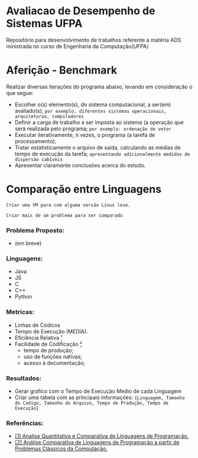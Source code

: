 # Avaliacao de Desempenho de Sistemas UFPA
 Repositório para desenvolvimento de trabalhos referente à matéria ADS ministrada no curso de Engenharia da Computação(UFPA)

# Aferição - Benchmark

Realizar diversas iterações do programa abaixo, levando em consideração o que segue:
- Escolher o(s) elemento(s), do sistema computacional, a ser(em) avaliado(s); `por exemplo, diferentes
sistemas operacionais, arquiteturas, compiladores`
- Definir a carga de trabalho a ser imposta ao sistema (a operação que será realizada pelo programa; `por
exemplo: ordenação de vetor`
- Executar iterativamente, n vezes, o programa (a tarefa de processamento);
- Tratar estatisticamente o arquivo de saída, calculando as médias de tempo de execução da tarefa;	`apresentando adicionalmente medidas de dispersão cabíveis`
- Apresentar claramente conclusões acerca do estudo.

# Comparação entre Linguagens

`Criar uma VM para com alguma versão Linux leve.`

`Criar mais de um problema para ser comparado`


### Problema Proposto:
- (em breve)

### Linguagens:
   - Java
   - JS
   - C
   - C++
   - Python

### Metricas:
- Linhas de Códicos
- Tempo de Execução (MEDIA).
- Eficiência Relativa [¹](https://www.google.com.br/url?sa=t&rct=j&q=&esrc=s&source=web&cd=1&cad=rja&uact=8&ved=2ahUKEwj21cTT88PkAhVAH7kGHWt6Bx0QFjAAegQIABAC&url=https%3A%2F%2Fwww.lume.ufrgs.br%2Fbitstream%2Fhandle%2F10183%2F31036%2F000782127.pdf&usg=AOvVaw0d_j7MiJSBOiEizBmClE61)
- Facilidade de Codificação [² ](https://www.google.com.br/url?sa=t&rct=j&q=&esrc=s&source=web&cd=18&ved=2ahUKEwj21cTT88PkAhVAH7kGHWt6Bx0QFjARegQIBBAC&url=https%3A%2F%2Frevistas.unifacs.br%2Findex.php%2Frsc%2Farticle%2Fdownload%2F5133%2F3488&usg=AOvVaw3D0p8feFX32R7nHetiIMFQ)
	- tempo de produção; 
	- uso de funções nativas; 
	- acesso à documentação;

### Resultados:
- Gerar grafico com o Tempo de Execução Medio de cada Linguagem
- Criar uma tabela com as principais informações: `{Linguagem, Tamanho do Codigo, Tamanho do Arquivo, Tempo de Produção, Tempo de Execução}`

### Referências: 
- [[1] Analise Quantitativa e Comparativa de Linguagens de Programação. ](https://www.google.com.br/url?sa=t&rct=j&q=&esrc=s&source=web&cd=1&cad=rja&uact=8&ved=2ahUKEwj21cTT88PkAhVAH7kGHWt6Bx0QFjAAegQIABAC&url=https%3A%2F%2Fwww.lume.ufrgs.br%2Fbitstream%2Fhandle%2F10183%2F31036%2F000782127.pdf&usg=AOvVaw0d_j7MiJSBOiEizBmClE61)
- [[2] Análise Comparativa de Linguagens de Programação a partir
de Problemas Clássicos da Computação. ](https://www.google.com.br/url?sa=t&rct=j&q=&esrc=s&source=web&cd=18&ved=2ahUKEwj21cTT88PkAhVAH7kGHWt6Bx0QFjARegQIBBAC&url=https%3A%2F%2Frevistas.unifacs.br%2Findex.php%2Frsc%2Farticle%2Fdownload%2F5133%2F3488&usg=AOvVaw3D0p8feFX32R7nHetiIMFQ)
